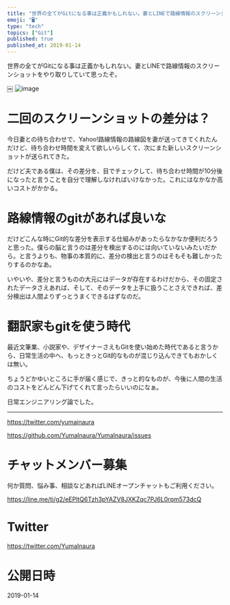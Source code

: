 ```yaml
---
title: "世界の全てがGitになる事は正義かもしれない。妻とLINEで路線情報のスクリーンショットをやり取りしていて思ったぞ。"
emoji: "🖥"
type: "tech"
topics: ["Git"]
published: true
published_at: 2019-01-14
---
```


世界の全てがGitになる事は正義かもしれない。妻とLINEで路線情報のスクリーンショットをやり取りしていて思ったぞ。

￼
![image](https://user-images.githubusercontent.com/13635059/51092859-c4e50500-17df-11e9-8942-c140fd66a3ac.png)


# 二回のスクリーンショットの差分は？

今日妻との待ち合わせで、Yahoo!路線情報の路線図を妻が送ってきてくれたんだけど、待ち合わせ時間を変えて欲しいらしくて、次にまた新しいスクリーンショットが送られてきた。

だけど夫である僕は、その差分を、目でチェックして、待ち合わせ時間が10分後になったと言うことを自分で理解しなければいけなかった。これにはなかなか高いコストがかかる。

# 路線情報のgitがあれば良いな

だけどこんな時にGit的な差分を表示する仕組みがあったらなかなか便利だろうと思った。僕らの脳と言うのは差分を検出するのには向いていないみたいだから。と言うよりも、物事の本質的に、差分の検出と言うのはそもそも難しかったりするのかなあ。

いやいや、差分と言うものの大元にはデータが存在するわけだから、その固定されたデータさえあれば、そして、そのデータを上手に扱うことさえできれば、差分検出は人間よりずっとうまくできるはずなのだ。

# 翻訳家もgitを使う時代

最近文筆業、小説家や、デザイナーさえもGitを使い始めた時代であると言うから、日常生活の中へ、もっときっとGit的なものが混じり込んできてもおかしくは無い。

ちょうどかゆいところに手が届く感じで、きっと的なものが、今後に人間の生活のコストをどんどん下げてくれて言ったらいいのになぁ。

日常エンジニアリング論でした。

---

https://twitter.com/yumainaura

https://github.com/YumaInaura/YumaInaura/issues









<!-- Update From Qiita API -->

# チャットメンバー募集


何か質問、悩み事、相談などあればLINEオープンチャットもご利用ください。

https://line.me/ti/g2/eEPltQ6Tzh3pYAZV8JXKZqc7PJ6L0rpm573dcQ





# Twitter


https://twitter.com/YumaInaura


<!-- Update From Qiita API -->



# 公開日時

2019-01-14
